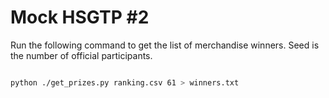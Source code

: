 # Mock HSGTP #2

Run the following command to get the list of merchandise winners. Seed is the number of official participants.

```bash

python ./get_prizes.py ranking.csv 61 > winners.txt

```
